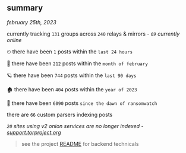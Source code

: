 
## summary
_february 25th, 2023_

currently tracking `131` groups across `240` relays & mirrors - _`69` currently online_

⏲ there have been `1` posts within the `last 24 hours`

🦈 there have been `212` posts within the `month of february`

🪐 there have been `744` posts within the `last 90 days`

🏚 there have been `404` posts within the `year of 2023`

🦕 there have been `6090` posts `since the dawn of ransomwatch`

there are `66` custom parsers indexing posts

_`20` sites using v2 onion services are no longer indexed - [support.torproject.org](https://support.torproject.org/onionservices/v2-deprecation/)_

> see the project [README](https://github.com/joshhighet/ransomwatch#ransomwatch--) for backend technicals
